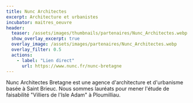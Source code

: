 ```yaml
---
title: Nunc Architectes
excerpt: Architecture et urbanistes
incubator: maitres_oeuvre
header:
  teaser: /assets/images/thumbnails/partenaires/Nunc_Architectes.webp
  show_overlay_excerpt: true
  overlay_image: /assets/images/partenaires/Nunc_Architectes.webp
  overlay_filter: 0.5
  actions:
    - label: "Lien direct"
      url: https://www.nunc.fr/nunc-bretagne
---
```


Nunc Architectes Bretagne est une agence d'architecture et d'urbanisme basée à Saint Brieuc. Nous sommes lauréats pour mener l'étude de faisabilité "Villiers de l'Isle Adam" à Ploumilliau.
